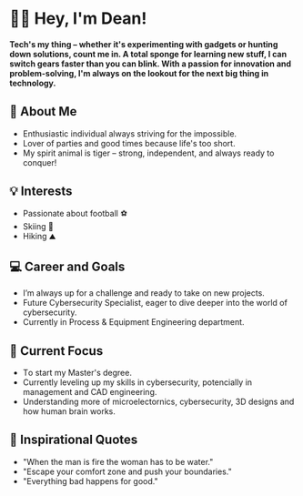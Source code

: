 # 👋🏽 Hey, I'm Dean!
 ####   Tech's my thing – whether it's experimenting with gadgets or hunting down solutions, count me in. A total sponge for learning new stuff, I can switch gears faster than you can blink. With a passion for innovation and problem-solving, I'm always on the lookout for the next big thing in technology.
## 🚀 About Me
- Enthusiastic individual always striving for the impossible.
- Lover of parties and good times because life's too short.
- My spirit animal is tiger – strong, independent, and always ready to conquer!
## 💡 Interests
- Passionate about football ⚽
- Skiing 🎿
- Hiking ⛰️
## 💻 Career and Goals
- I’m always up for a challenge and ready to take on new projects.
- Future Cybersecurity Specialist, eager to dive deeper into the world of cybersecurity.
- Currently in Process & Equipment Engineering department. 
## 🌱 Current Focus
- Тo start my Master's degree.
- Currently leveling up my skills in cybersecurity, potencially in management and CAD engineering.
- Understanding more of microelectornics, cybersecurity, 3D designs and how human brain works.
## 💭 Inspirational Quotes
- "When the man is fire the woman has to be water."
- "Escape your comfort zone and push your boundaries."
- "Everything bad happens for good."
